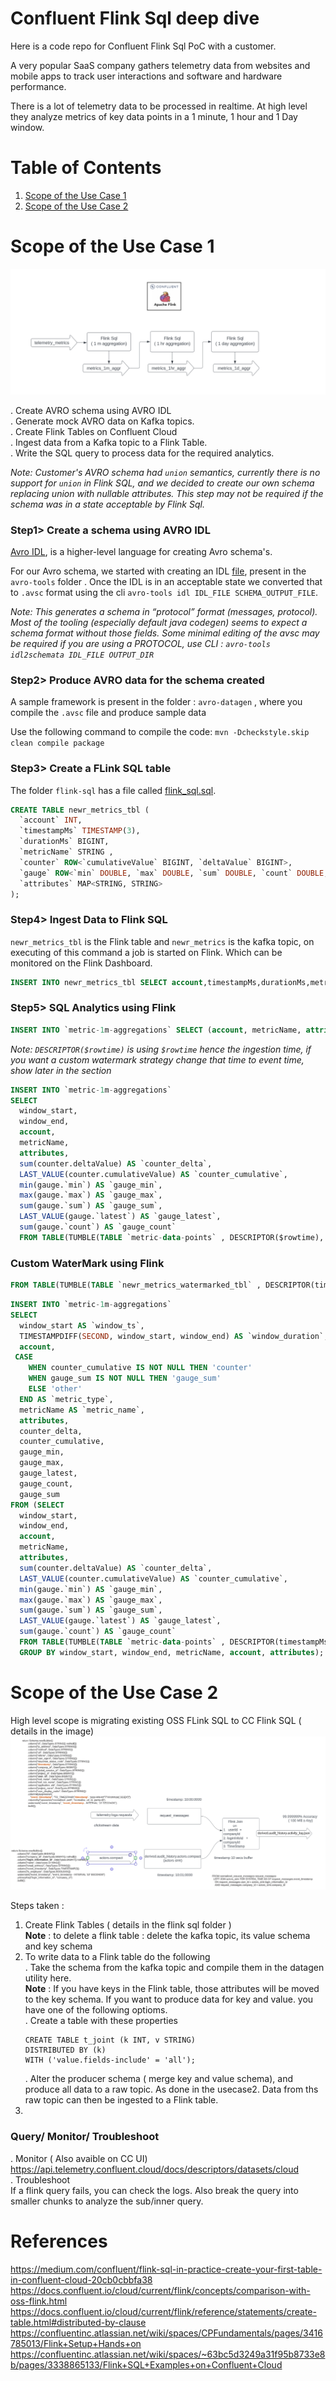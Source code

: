 # Confluent Flink Sql deep dive
Here is a code repo for Confluent Flink Sql PoC with a customer. 

A very popular SaaS company gathers telemetry data from websites and mobile apps to track user interactions and software and hardware performance. 

There is a lot of telemetry data to be processed in realtime. At high level they analyze metrics of key data points in a 1 minute, 1 hour and 1 Day window.




# Table of Contents
1. [Scope of the Use Case 1](#poc1)
1. [Scope of the Use Case 2](#poc2)

# Scope of the Use Case 1  <a name="poc1"></a>

![use case 1](https://github.com/bjaggi/flink-deep-dive/blob/main/image/flink-poc.png)   


. Create AVRO schema using AVRO IDL   
. Generate mock AVRO data on Kafka topics.   
. Create Flink Tables on Confluent Cloud   
. Ingest data from a Kafka topic to a Flink Table.   
. Write the SQL query to process data for the required analytics.   

*Note: Customer's AVRO schema had `union` semantics, currently there is no support for `union` in Flink SQL, and we decided to create our own schema replacing union with nullable attributes. This step may not be required if the schema was in a state acceptable by Flink Sql.*

### Step1> Create a schema using AVRO IDL

[Avro IDL](https://avro.apache.org/docs/1.11.1/idl-language), is a higher-level language for creating Avro schema's.

For our Avro schema, we started with creating an IDL [file](https://github.com/bjaggi/flink-deep-dive/blob/main/avro-tools/metrics_avro.idl), present in the `avro-tools` folder . Once the IDL is in an acceptable state we converted that to `.avsc` format using the cli    `avro-tools idl IDL_FILE SCHEMA_OUTPUT_FILE`. 

*Note: This generates a schema in “protocol” format (messages, protocol).
Most of the tooling (especially default java codegen) seems to expect a schema format without those fields. Some minimal editing of the avsc may be required if you are using a PROTOCOL, use CLI : `avro-tools idl2schemata IDL_FILE OUTPUT_DIR`*


### Step2> Produce AVRO data for the schema created

A sample framework is present in the folder : `avro-datagen` , where you compile the `.avsc` file and produce sample data

Use the following command to compile the code: 
`mvn -Dcheckstyle.skip clean compile package`


### Step3> Create a FLink SQL table

The folder `flink-sql` has a file called [flink_sql.sql](https://github.com/bjaggi/flink-deep-dive/blob/main/flink-sql/flink_sql.sql).

~~~sql
CREATE TABLE newr_metrics_tbl (
  `account` INT,
  `timestampMs` TIMESTAMP(3),
  `durationMs` BIGINT,
  `metricName` STRING ,
  `counter` ROW<`cumulativeValue` BIGINT, `deltaValue` BIGINT>,
  `gauge` ROW<`min` DOUBLE, `max` DOUBLE, `sum` DOUBLE, `count` DOUBLE, `latest` DOUBLE>,
  `attributes` MAP<STRING, STRING>      
);
~~~

### Step4> Ingest Data to Flink SQL

`newr_metrics_tbl` is the Flink table and `newr_metrics` is the kafka topic, on executing of this command a job is started on Flink. Which can be monitored on the Flink Dashboard.
~~~sql
INSERT INTO newr_metrics_tbl SELECT account,timestampMs,durationMs,metricName,counter, gauge, attributes  from newr_metrics;
~~~

### Step5> SQL Analytics using Flink
~~~sql
INSERT INTO `metric-1m-aggregations` SELECT (account, metricName, attributes) AS `identity`,  sum(counter.deltaValue) AS `counter_deltaValue`, sum(gauge.`sum`) AS`gauge_sum`  from TABLE(TUMBLE(TABLE `newr_metrics_tbl` , DESCRIPTOR($rowtime), INTERVAL '1' MINUTES)) group by metricName, account, attributes;
~~~

*Note: `DESCRIPTOR($rowtime)` is using `$rowtime` hence the ingestion time, if you want a custom watermark strategy change that time to event time, show later in the section*


~~~sql
INSERT INTO `metric-1m-aggregations`
SELECT
  window_start,
  window_end,
  account,
  metricName,
  attributes,
  sum(counter.deltaValue) AS `counter_delta`,
  LAST_VALUE(counter.cumulativeValue) AS `counter_cumulative`,
  min(gauge.`min`) AS `gauge_min`,
  max(gauge.`max`) AS `gauge_max`,
  sum(gauge.`sum`) AS `gauge_sum`,
  LAST_VALUE(gauge.`latest`) AS `gauge_latest`,
  sum(gauge.`count`) AS `gauge_count`
  FROM TABLE(TUMBLE(TABLE `metric-data-points` , DESCRIPTOR($rowtime), INTERVAL '1' MINUTES);
~~~

### Custom WaterMark using Flink

~~~sql
FROM TABLE(TUMBLE(TABLE `newr_metrics_watermarked_tbl` , DESCRIPTOR(timestampMs), INTERVAL '1' MINUTES))
~~~

~~~sql
INSERT INTO `metric-1m-aggregations`
SELECT
  window_start AS `window_ts`,
  TIMESTAMPDIFF(SECOND, window_start, window_end) AS `window_duration`,
  account,
 CASE
    WHEN counter_cumulative IS NOT NULL THEN 'counter'
    WHEN gauge_sum IS NOT NULL THEN 'gauge_sum'
    ELSE 'other'
  END AS `metric_type`,
  metricName AS `metric_name`,
  attributes,
  counter_delta,
  counter_cumulative,
  gauge_min,
  gauge_max,
  gauge_latest,
  gauge_count,
  gauge_sum
FROM (SELECT
  window_start,
  window_end,
  account,
  metricName,
  attributes,
  sum(counter.deltaValue) AS `counter_delta`,
  LAST_VALUE(counter.cumulativeValue) AS `counter_cumulative`,
  min(gauge.`min`) AS `gauge_min`,
  max(gauge.`max`) AS `gauge_max`,
  sum(gauge.`sum`) AS `gauge_sum`,
  LAST_VALUE(gauge.`latest`) AS `gauge_latest`,
  sum(gauge.`count`) AS `gauge_count`
  FROM TABLE(TUMBLE(TABLE `metric-data-points` , DESCRIPTOR(timestampMs), INTERVAL '1' MINUTES))
  GROUP BY window_start, window_end, metricName, account, attributes);
~~~



# Scope of the Use Case 2  <a name="poc2"></a>

High level scope is migrating existing OSS FLink SQL to CC Flink SQL   ( details in the image)
![use case 2](https://github.com/bjaggi/flink-deep-dive/blob/main/image/usecase_2.png)   

Steps taken :    
1. Create Flink Tables ( details in the flink sql folder )   
    <b>Note</b> : to delete a flink table : delete the kafka topic, its value schema and key schema 
2. To write data to a Flink table do the following    
   .   Take the schema from the kafka topic and compile them in the datagen utility here.   
    <b>Note</b> : If you have keys in the Flink table, those attributes will be moved to the key schema. If you want to produce data for key and value. you have one of the following optioms.   
    .  Create a table with these properties 
   ```
   CREATE TABLE t_joint (k INT, v STRING)
   DISTRIBUTED BY (k)
   WITH ('value.fields-include' = 'all');
   ```
   . Alter the producer schema ( merge key and value schema), and produce all data to a raw topic. As done in the usecase2. Data from ths raw topic can then be ingested to a Flink table.    
3. 




### Query/ Monitor/ Troubleshoot
. Monitor   ( Also avaible on CC UI) 
https://api.telemetry.confluent.cloud/docs/descriptors/datasets/cloud   
. Troubleshoot   
If a flink query fails, you can check the logs. Also break the query into smaller chunks to analyze the sub/inner query.   



# References 
https://medium.com/confluent/flink-sql-in-practice-create-your-first-table-in-confluent-cloud-20cb0cbbfa38   
https://docs.confluent.io/cloud/current/flink/concepts/comparison-with-oss-flink.html   
https://docs.confluent.io/cloud/current/flink/reference/statements/create-table.html#distributed-by-clause      
https://confluentinc.atlassian.net/wiki/spaces/CPFundamentals/pages/3416785013/Flink+Setup+Hands+on   
https://confluentinc.atlassian.net/wiki/spaces/~63bc5d3249a31f95b8733e8b/pages/3338865133/Flink+SQL+Examples+on+Confluent+Cloud    




